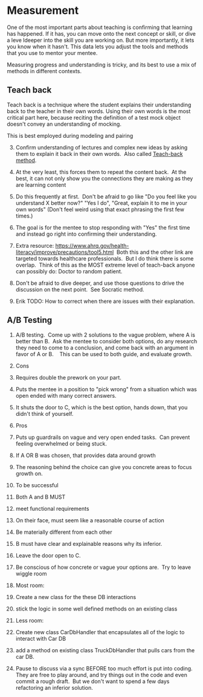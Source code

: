 # Measurement


One of the most important parts about teaching is confirming that learning has happened.  If it has, you can move onto the next concept or skill, or dive a leve ldeeper into the skill you are working on.  But more importantly, it lets you know when it hasn't.  This data lets you adjust the tools and methods that you use to mentor your mentee.  

Measuring progress and understanding is tricky, and its best to use a mix of methods in different contexts.  

## Teach back

Teach back is a technique where the student explains their understanding back to the teacher in their own words.  Using their own words is the most critical part here, because reciting the definition of a test mock object doesn't convey an understanding of mocking.  

This is best employed during modeling and pairing


3.  Confirm understanding of lectures and complex new ideas by asking them to explain it back in their own words.  Also called [Teach-back method](http://www.teachbacktraining.org/home).  

1.  At the very least, this forces them to repeat the content back.  At the best, it can not only show you the connections they are making as they are learning content

2.  Do this frequently at first.  Don't be afraid to go like "Do you feel like you understand X better now?" "Yes I do", "Great, explain it to me in your own words" (Don't feel weird using that exact phrasing the first few times.)

3.  The goal is for the mentee to stop responding with "Yes" the first time and instead go right into confirming their understanding.

4.  Extra resource: <https://www.ahrq.gov/health-literacy/improve/precautions/tool5.html>  Both this and the other link are targeted towards healthcare professionals.  But I do think there is some overlap.  Think of this as the MOST extreme level of teach-back anyone can possibly do: Doctor to random patient.  

5.  Don't be afraid to dive deeper, and use those questions to drive the discussion on the next point.  See Socratic method.  

6.  Erik TODO: How to correct when there are issues with their explanation.

## A/B Testing

1.  A/B testing.  Come up with 2 solutions to the vague problem, where A is better than B.  Ask the mentee to consider both options, do any research they need to come to a conclusion, and come back with an argument in favor of A or B.    This can be used to both guide, and evaluate growth.  

1.  Cons

1.  Requires double the prework on your part. 

2.  Puts the mentee in a position to "pick wrong" from a situation which was open ended with many correct answers.

3.  It shuts the door to C, which is the best option, hands down, that you didn't think of yourself.

3.  Pros

1.  Puts up guardrails on vague and very open ended tasks.  Can prevent feeling overwhelmed or being stuck.

2.  If A OR B was chosen, that provides data around growth

3.  The reasoning behind the choice can give you concrete areas to focus growth on. 

5.  To be successful

1.  Both A and B MUST 

1.  meet functional requirements

2.  On their face, must seem like a reasonable course of action

3.  Be materially different from each other

3.  B must have clear and explainable reasons why its inferior.  

4.  Leave the door open to C.

5.  Be conscious of how concrete or vague your options are.  Try to leave wiggle room

1.  Most room: 

1.  Create a new class for the these DB interactions

2.  stick the logic in some well defined methods on an existing class 

3.  Less room:

1.  Create new class CarDbHandler that encapsulates all of the logic to interact with Car DB 

2.  add a method on existing class TruckDbHandler that pulls cars from the car DB.  

7.  Pause to discuss via a sync BEFORE too much effort is put into coding.  They are free to play around, and try things out in the code and even commit a rough draft.  But we don't want to spend a few days refactoring an inferior solution.